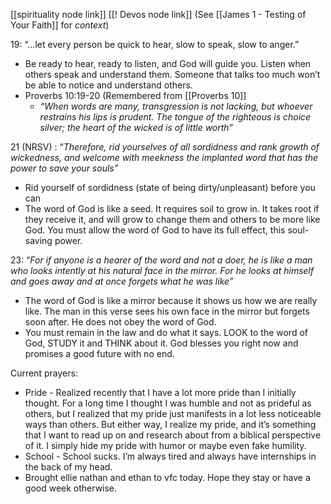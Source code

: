 [[spirituality node link]]
[[! Devos node link]]
(See [[James 1 - Testing of Your Faith]] for _context_)

19: “…let every person be quick to hear, slow to speak, slow to anger.”

- Be ready to hear, ready to listen, and God will guide you. Listen when others speak and understand them. Someone that talks too much won’t be able to notice and understand others.
- Proverbs 10:19-20 (Remembered from [[Proverbs 10]]
    - _“When words are many, transgression is not lacking, but whoever restrains his lips is prudent. The tongue of the righteous is choice silver; the heart of the wicked is of little worth”_

21 (NRSV) : “_Therefore, rid yourselves of all sordidness and rank growth of wickedness, and welcome with meekness the implanted word that has the power to save your souls”_

- Rid yourself of sordidness (state of being dirty/unpleasant) before you can
- The word of God is like a seed. It requires soil to grow in. It takes root if they receive it, and will grow to change them and others to be more like God. You must allow the word of God to have its full effect, this soul-saving power.

23: “_For if anyone is a hearer of the word and not a doer, he is like a man who looks intently at his natural face in the mirror. For he looks at himself and goes away and at once forgets what he was like”_

- The word of God is like a mirror because it shows us how we are really like. The man in this verse sees his own face in the mirror but forgets soon after. He does not obey the word of God.
- You must remain in the law and do what it says. LOOK to the word of God, STUDY it and THINK about it. God blesses you right now and promises a good future with no end.

Current prayers:

- Pride - Realized recently that I have a lot more pride than I initially thought. For a long time I thought I was humble and not as prideful as others, but I realized that my pride just manifests in a lot less noticeable ways than others. But either way, I realize my pride, and it’s something that I want to read up on and research about from a biblical perspective of it. I simply hide my pride with humor or maybe even fake humility.
- School - School sucks. I’m always tired and always have internships in the back of my head.
- Brought ellie nathan and ethan to vfc today. Hope they stay or have a good week otherwise.